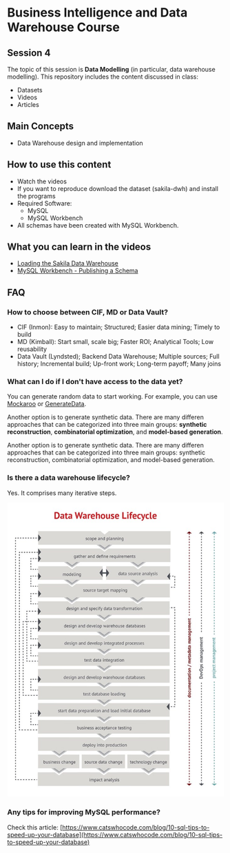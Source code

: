 # Business Intelligence and Data Warehouse Course

## Session 4

The topic of this session is **Data Modelling** (in particular, data warehouse modelling). This repository includes the content discussed in class:

  - Datasets
  - Videos
  - Articles

## Main Concepts

  - Data Warehouse design and implementation

## How to use this content

  - Watch the videos
  - If you want to reproduce download the dataset (sakila-dwh) and install the programs
  - Required Software:
	  - MySQL
	  - MySQL Workbench
  - All schemas have been created with MySQL Workbench.
  
## What you can learn in the videos

  - [Loading the Sakila Data Warehouse](https://vimeo.com/242391229)
  - [MySQL Workbench - Publishing a Schema](https://vimeo.com/234888753)
  
## FAQ

### How to choose between CIF, MD or Data Vault?

  - CIF (Inmon): Easy to maintain; Structured; Easier data mining; Timely to build
  - MD (Kimball): Start small, scale big; Faster ROI; Analytical Tools; Low reusability
  - Data Vault (Lyndsted); Backend Data Warehouse; Multiple sources; Full history; Incremental build; Up-front work; Long-term payoff; Many joins

### What can I do if I don't have access to the data yet?

You can generate random data to start working. For example, you can use [Mockaroo](https://www.mockaroo.com/)  or [GenerateData](http://generatedata.com).

Another option is to generate synthetic data. There are many differen approaches that can be categorized into three main groups: **synthetic reconstruction**, **combinatorial optimization**, and **model-based generation**.

Another option is to generate synthetic data. There are many differen approaches that can be categorized into three main groups: synthetic reconstruction, combinatorial optimization, and model-based generation.

### Is there a data warehouse lifecycle?

Yes. It comprises many iterative steps.

![Source: WhereScape](images/data-warehouse-lifecycle.jpg)

### Any tips for improving MySQL performance?

Check this article: [https://www.catswhocode.com/blog/10-sql-tips-to-speed-up-your-database](https://www.catswhocode.com/blog/10-sql-tips-to-speed-up-your-database)

